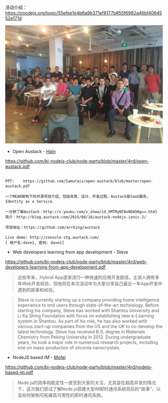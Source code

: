 
活动介绍：https://cnodejs.org/topic/55efee1e4b6a9b371ef8177b#55f6982a46bf4064552e171d

![img](https://github.com/bj-nodejs-club/node-party/blob/master/4rd/imgs/4.pic.jpg)

* Open Austack - [Hain](https://cn.linkedin.com/in/wanghailiang)

https://github.com/bj-nodejs-club/node-party/blob/master/4rd/open-austack.pdf

```

PPT:	https://github.com/Samurais/open-austack/blob/master/open-austack.pdf

一个MEAN架构下的开源项目介绍，包括背景、设计、开发过程，Austack是SaaS服务，Identity as a Service.

一分钟了解Austack：http://v.youku.com/v_show/id_XMTMyNTAxNDA5Ng==.html
简介：http://blog.austack.com/2015/08/16/austack-nodejs-ionic-2/

项目地址：https://github.com/arrking/austack

Live demo: http://console-stg.austack.com/  
[ 用户名:dave1, 密码: dave1]

```

* Web developers learning from app development - Steve

https://github.com/bj-nodejs-club/node-party/blob/master/4rd/web-developers-learning-from-app-development.pdf


>  近些年来，Hy‎brid App逐渐流行一种快速的应用开发路径。主讲人拥有多年Web开发经验，但他将在本次活动中为大家分享自己最近一年App开发中遇到的故事和经验。


> Steve is currently starting up a company providing home intelligence experience to end users through state-of-the-art technology. Before starting his company, Steve has worked with Shantou University and Li Ka Shing Foundation with focus on establishing new e-Learning system in Shantou. As part of his role, he has also worked with various start-up companies from the US and the UK to co-develop the latest technology. Steve has received B.S. degree in Materials Chemistry from Peking University in 2012. During undergraduate years, he took a major role in numerous research projects, including one on mass-production of zirconia nanocrystals.

* NodeJS based IM - [Mofei](http://www.zhuwenlong.com/)

https://github.com/bj-nodejs-club/node-party/blob/master/4rd/nodejs-based-im.pdf


> Node.js的效率和稳定性一直受到大家的关注，尤其是在超高并发的情况下，这次我们尝试了解Node.js搭建大型IM即时通讯系统背后的“故事”，以及如何架构可拓展高可用性的即时通讯系统。
